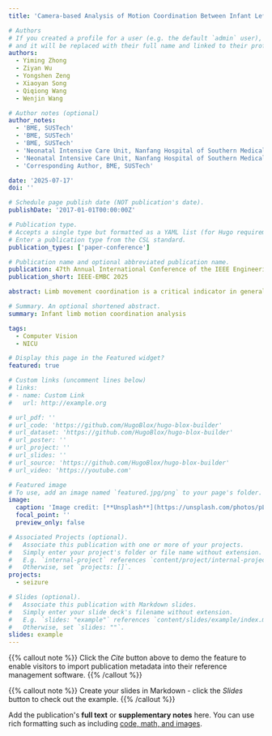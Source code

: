 ```yaml
---
title: 'Camera-based Analysis of Motion Coordination Between Infant Left and Right Limbs: A Clinical Study in NICU.'

# Authors
# If you created a profile for a user (e.g. the default `admin` user), write the username (folder name) here
# and it will be replaced with their full name and linked to their profile.
authors:
  - Yiming Zhong
  - Ziyan Wu
  - Yongshen Zeng
  - Xiaoyan Song
  - Qiqiong Wang
  - Wenjin Wang

# Author notes (optional)
author_notes:
  - 'BME, SUSTech'
  - 'BME, SUSTech'
  - 'BME, SUSTech'
  - 'Neonatal Intensive Care Unit, Nanfang Hospital of Southern Medical University, China.'
  - 'Neonatal Intensive Care Unit, Nanfang Hospital of Southern Medical University, China.'
  - 'Corresponding Author, BME, SUSTech' 

date: '2025-07-17'
doi: ''

# Schedule page publish date (NOT publication's date).
publishDate: '2017-01-01T00:00:00Z'

# Publication type.
# Accepts a single type but formatted as a YAML list (for Hugo requirements).
# Enter a publication type from the CSL standard.
publication_types: ['paper-conference']

# Publication name and optional abbreviated publication name.
publication: 47th Annual International Conference of the IEEE Engineering in Medicine and Biology Society (EMBC), 2025.
publication_short: IEEE-EMBC 2025

abstract: Limb movement coordination is a critical indicator in general movement analysis (GMA), which is often used to assess newborn neurological development. Asymmetry in limb movements may indicate brain injury or motor control disorders, also associated with conditions such as cerebral palsy. In this work, we present an automated video processing framework for assessing the coordination of left and right limb movements, aiming to assist healthcare professionals to evaluate infant's limb movement coordination during GMA. We use AggPose, a pose recognition tool based on a Transformer architecture, to extract 12 keypoints (including arms and legs) from video frames. The intensity of movement is calculated using the temporal standard deviation of the keypoint coordinates. Finally, the coordination of movement is analyzed by comparing the cross-correlation and Pearson correlation coefficients of the movement signals between left and right limbs. Our clinical dataset, created in the neonatal intensive care unit, includes 23 preterm infants without neurological disorders. The proposed method shows average cross-correlation and Pearson correlation coefficients of 0.788 and 0.712, respectively, indicating the potential in analyzing the motion coordination of infant limb movements.

# Summary. An optional shortened abstract.
summary: Infant limb motion coordination analysis

tags:
  - Computer Vision
  - NICU

# Display this page in the Featured widget?
featured: true

# Custom links (uncomment lines below)
# links:
# - name: Custom Link
#   url: http://example.org

# url_pdf: ''
# url_code: 'https://github.com/HugoBlox/hugo-blox-builder'
# url_dataset: 'https://github.com/HugoBlox/hugo-blox-builder'
# url_poster: ''
# url_project: ''
# url_slides: ''
# url_source: 'https://github.com/HugoBlox/hugo-blox-builder'
# url_video: 'https://youtube.com'

# Featured image
# To use, add an image named `featured.jpg/png` to your page's folder.
image:
  caption: 'Image credit: [**Unsplash**](https://unsplash.com/photos/pLCdAaMFLTE)'
  focal_point: ''
  preview_only: false

# Associated Projects (optional).
#   Associate this publication with one or more of your projects.
#   Simply enter your project's folder or file name without extension.
#   E.g. `internal-project` references `content/project/internal-project/index.md`.
#   Otherwise, set `projects: []`.
projects:
  - seizure

# Slides (optional).
#   Associate this publication with Markdown slides.
#   Simply enter your slide deck's filename without extension.
#   E.g. `slides: "example"` references `content/slides/example/index.md`.
#   Otherwise, set `slides: ""`.
slides: example
---
```


{{% callout note %}}
Click the _Cite_ button above to demo the feature to enable visitors to import publication metadata into their reference management software.
{{% /callout %}}

{{% callout note %}}
Create your slides in Markdown - click the _Slides_ button to check out the example.
{{% /callout %}}

Add the publication's **full text** or **supplementary notes** here. You can use rich formatting such as including [code, math, and images](https://docs.hugoblox.com/content/writing-markdown-latex/).
